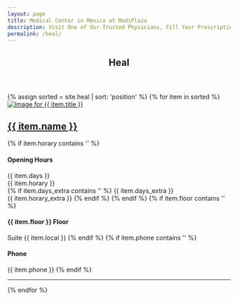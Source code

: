 ```yaml
---
layout: page
title: Medical Center in Mexico at MediPlaza
description: Visit One of Our Trusted Physicians, Fill Your Prescription, Get a Better Quality of Life with Stem Cells Therapy. All of Your Medical Needs Solved, Only at MediPlaza.
permalink: /heal/
---
```

<section role="content" class="list-bussines shop">
  <div class="row">
    <div class="col sm-12 md-10 md-center">
      <header class="page-header">
        <h1 class="title">Heal</h1>
      </header>
    </div>
    <div class="col sm-12 md-10 md-center">
      <div class="row">
      {% assign sorted = site.heal | sort: 'position'  %}
        {% for item in sorted %}
        <article class="col md-6">
          <div class="row flex flex--center flex--middle">
            <div class="col md-6">
              <a href="{{ item.url }}" class="flex flex--center flex--middle">
                <img src="{{ item.avatar }}" alt="Image for {{ item.title }}">
              </a>
            </div>
            <div class="col md-6">
              <h2><a href="{{ item.url }}">{{ item.name }}</a></h2>
              {% if item.horary contains '' %}
              <h4>Opening Hours</h4>
              <span>{{ item.days }}<br></span>
              <span>{{ item.horary }}<br></span>
              {% if item.days_extra contains '' %}
              <span>{{ item.days_extra }}<br></span>
              <span>{{ item.horary_extra }}</span>
              {% endif %}
              {% endif %}
              {% if item.floor contains '' %}
              <h4>{{ item.floor }} Floor</h4>
                <span>Suite {{ item.local }}</span>
              {% endif %}
              {% if item.phone contains '' %}
              <h4>Phone</h4>
              <span>{{ item.phone }}</span>
              {% endif %}
            </div>
          </div>
          <hr>
        </article>
        {% endfor %}
      </div>
    </div>
  </div>
</section>